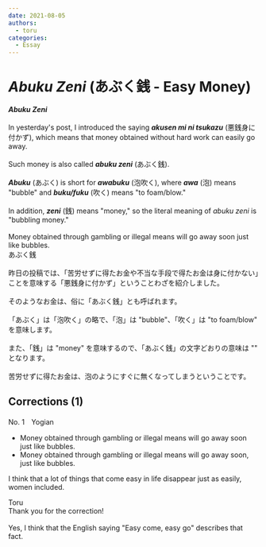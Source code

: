 ```yaml
---
date: 2021-08-05
authors:
  - toru
categories:
  - Essay
---
```


<h1 id="subject_show"><strong><em>Abuku Zeni</strong></em> (あぶく銭 - Easy Money)</h1>
<div class="date" hidden>Aug 5, 2021 10:11</div>
<div id="post"><div id="body_show_ori">
<strong><em>Abuku Zeni</strong></em><br/><br/>In yesterday's post, I introduced the saying <strong><em>akusen mi ni tsukazu</em></strong> (悪銭身に付かず), which means that money obtained without hard work can easily go away.<br/><br/>Such money is also called <strong><em>abuku zeni</em></strong> (あぶく銭).<br/><br/><strong><em>Abuku</em></strong> (あぶく) is short for <strong><em>awabuku</em></strong> (泡吹く), where <strong><em>awa</em></strong> (泡) means "bubble" and <strong><em>buku/fuku</em></strong> (吹く) means "to foam/blow."<br/><br/>In addition, <strong><em>zeni</em></strong> (銭) means "money," so the literal meaning of <em>abuku zeni</em> is  "bubbling money."<br/><br/>Money obtained through gambling or illegal means will go away soon just like bubbles.
</div></div>

<!-- more -->

<div id="post_ja"><div id="body_show_mo">
あぶく銭<br/><br/>昨日の投稿では、「苦労せずに得たお金や不当な手段で得たお金は身に付かない」ことを意味する「悪銭身に付かず」ということわざを紹介しました。<br/><br/>そのようなお金は、俗に「あぶく銭」とも呼ばれます。<br/><br/>「あぶく」は「泡吹く」の略で、「泡」は "bubble"、「吹く」は "to foam/blow" を意味します。<br/><br/>また、「銭」は "money" を意味するので、「あぶく銭」の文字どおりの意味は "" となります。<br/><br/>苦労せずに得たお金は、泡のようにすぐに無くなってしまうということです。
</div></div>

## Corrections (1)
<div id="block"><div class="first_name"> No. 1　<span class="just_name">Yogian</span></div><div id="block2">
<ul class="correction_field">
<li class="incorrect">Money obtained through gambling or illegal means will go away soon just like bubbles.</li>
<li class="corrected correct">
Money obtained through gambling or illegal means will go away soon, just like bubbles.
</li>
</ul>
<p class="comment_small">
 I think that a lot of things that come easy in life disappear just as easily, women included.
</p>

</div><div class="name"><span class="just_name">Toru</span><br>
Thank you for the correction!<br/><br/>Yes, I think that the English saying "Easy come, easy go" describes that fact.
</div>
</div>
